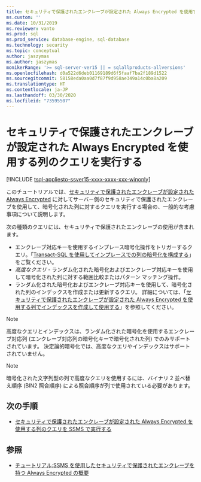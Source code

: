 ```yaml
---
title: セキュリティで保護されたエンクレーブが設定された Always Encrypted を使用する列のクエリを実行する | Microsoft Docs
ms.custom: ''
ms.date: 10/31/2019
ms.reviewer: vanto
ms.prod: sql
ms.prod_service: database-engine, sql-database
ms.technology: security
ms.topic: conceptual
author: jaszymas
ms.author: jaszymas
monikerRange: '>= sql-server-ver15 || = sqlallproducts-allversions'
ms.openlocfilehash: d0a522d6deb01169189d6f5faaf7ba2f189d1522
ms.sourcegitcommit: 58158eda0aa0d7f87f9d958ae349a14c0ba8a209
ms.translationtype: HT
ms.contentlocale: ja-JP
ms.lasthandoff: 03/30/2020
ms.locfileid: "73595507"
---
```

# <a name="query-columns-using-always-encrypted-with-secure-enclaves"></a>セキュリティで保護されたエンクレーブが設定された Always Encrypted を使用する列のクエリを実行する
[!INCLUDE [tsql-appliesto-ssver15-xxxx-xxxx-xxx-winonly](../../../includes/tsql-appliesto-ssver15-xxxx-xxxx-xxx-winonly.md)]

このチュートリアルでは、[セキュリティで保護されたエンクレーブが設定された Always Encrypted](always-encrypted-enclaves.md) に対してサーバー側のセキュリティで保護されたエンクレーブを使用して、暗号化された列に対するクエリを実行する場合の、一般的な考慮事項について説明します。 

次の種類のクエリには、セキュリティで保護されたエンクレーブの使用が含まれます。
- エンクレーブ対応キーを使用するインプレース暗号化操作をトリガーするクエリ。「[Transact-SQL を使用してインプレースでの列の暗号化を構成する](always-encrypted-enclaves-configure-encryption-tsql.md)」をご覧ください。
- *高度なクエリ* - ランダム化された暗号化およびエンクレーブ対応キーを使用して暗号化された列に対する範囲比較またはパターン マッチング操作。
- ランダム化された暗号化およびエンクレーブ対応キーを使用して、暗号化された列のインデックスを作成または更新するクエリ。 詳細については、「[セキュリティで保護されたエンクレーブが設定された Always Encrypted を使用する列でインデックスを作成して使用する](always-encrypted-enclaves-create-use-indexes.md)」を参照してください。

> [!NOTE]
> 高度なクエリとインデックスは、ランダム化された暗号化を使用するエンクレーブ対応列 (エンクレーブ対応列の暗号化キーで暗号化された列) でのみサポートされています。 決定論的暗号化では、高度なクエリやインデックスはサポートされていません。

> [!NOTE]
> 暗号化された文字列型の列で高度なクエリを使用するには、バイナリ 2 並べ替え順序 (BIN2 照合順序) による照合順序が列で使用されている必要があります。 


## <a name="next-steps"></a>次の手順
- [セキュリティで保護されたエンクレーブが設定された Always Encrypted を使用する列のクエリを SSMS で実行する](always-encrypted-enclaves-query-columns-ssms.md)

## <a name="see-also"></a>参照
- [チュートリアル:SSMS を使用したセキュリティで保護されたエンクレーブを持つ Always Encrypted の概要](../tutorial-getting-started-with-always-encrypted-enclaves.md)

